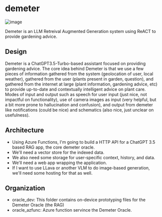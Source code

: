 # demeter
![image](https://github.com/user-attachments/assets/02965126-358c-48e6-a55e-4faa7677172e)


Demeter is an LLM Retreival Augmented Generation system using ReACT to provide gardening advice. 

## Design
Demeter is a ChatGPT3.5-Turbo-based assistant focused on providing gardening advice. The core idea behind Demeter is that we use a few pieces of information gathered from the system (geolocation of user, local weather), gathered from the user (plants present in garden, question), and gathered from the internet at large (plant information, gardening advice, etc) to provide up-to-date and contextually intelligent advice on plant care. Modes of input and output such as speech for user input (just nice, not impactful on functionality), use of camera images as input (very helpful, but a bit more prone to hallucination and confusion), and output from demeter like notifications (could be nice) and schematics (also nice, just unclear on usefulness).

## Architecture
- Using Azure Functions, I'm going to build a HTTP API for a ChatGPT 3.5 based RAG app, the core demeter oracle. 
- We'll need a vector store for the indexed data.
- We also need some storage for user-specific context, history, and data.
- We'll need a web app wrapping the application.
- If I want to use LLava or another VLM to do image-based generation, we'll need some hosting for that as well. 

## Organization
- oracle_dev: This folder contains on-device prototyping files for the Demeter Oracle (the RAG)
- oracle_azfunc: Azure function servince the Demeter Oracle.